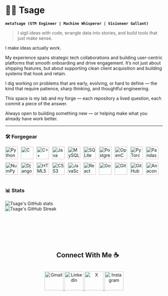 # 🧙‍♂️ Tsage

**`metaTsage (GTM Engineer | Machine Whisperer | Visioneer Gallant)`**

> I sigil ideas with code, wrangle data into stories, and build tools that just make sense.

<!--
I’m a data scientist and machine whisperer who believes in the transformative power of data, drawn to the hidden patterns within chaos.
For me, code isn’t just syntax; it’s spellwork — a way to summon insight, unravel complexity, and conjure clarity from raw information.

Fueled by curiosity and a deep interest in innovation, I traverse machine learning landscapes, computer vision realms, and interface crafting sanctuaries — wielding Python, PyQt5 and Django like ritual tools. Every project I touch aims to alchemize the mundane into the meaningful, the obscure into the obvious — unlocking the full potential of data for impact at scale.

Challenges are not roadblocks but riddles; puzzles that reveal potential. I don’t just write code — I architect clarity, prototype purpose, and engineer intuition.

This space is my lab, my forge, my grimoire — each repository a lived question, each commit a piece of the answer.
-->

I make ideas actually work.

My experience spans strategic tech collaborations and building user-centric platforms that smooth onboarding and drive engagement. It’s not just about shipping features, but about supporting clean client acquisition and building systems that hook and retain.

I dig working on problems that are early, evolving, or hard to define — the kind that require patience, sharp thinking, and thoughtful engineering.

This space is my lab and my forge — each repository a lived question, each commit a piece of the answer.

Always open to building something new — or helping make what you already have work better.

---

### 🛠️ Forgegear

<div style="display: flex; flex-wrap: wrap; gap: 10px; align-items: center;">

<img alt="Python" title="Python" width="40px" src="https://cdn.jsdelivr.net/gh/devicons/devicon/icons/python/python-original.svg"/>
<img alt="C" title="C" width="40px" src="https://cdn.jsdelivr.net/gh/devicons/devicon/icons/c/c-original.svg"/>
<img alt="C++" title="C++" width="40px" src="https://cdn.jsdelivr.net/gh/devicons/devicon/icons/cplusplus/cplusplus-original.svg"/>
<img alt="Java" title="Java" width="40px" src="https://cdn.jsdelivr.net/gh/devicons/devicon/icons/java/java-original.svg"/>

<img alt="MySQL" title="MySQL" width="40px" src="https://cdn.jsdelivr.net/gh/devicons/devicon/icons/mysql/mysql-original.svg"/>
<img alt="SQLite" title="SQLite" width="40px" src="https://cdn.jsdelivr.net/gh/devicons/devicon/icons/sqlite/sqlite-original.svg"/>
<img alt="PostgreSQL" title="PostgreSQL" width="40px" src="https://cdn.jsdelivr.net/gh/devicons/devicon/icons/postgresql/postgresql-original.svg"/>

<img alt="OpenCV" title="OpenCV" width="40px" src="https://cdn.jsdelivr.net/gh/devicons/devicon/icons/opencv/opencv-original.svg"/>
<img alt="PyTorch" title="PyTorch" width="40px" src="https://cdn.jsdelivr.net/gh/devicons/devicon/icons/pytorch/pytorch-original.svg"/>
<img alt="Pandas" title="Pandas" width="40px" src="https://cdn.jsdelivr.net/gh/devicons/devicon/icons/pandas/pandas-original.svg"/>
<img alt="NumPy" title="NumPy" width="40px" src="https://cdn.jsdelivr.net/gh/devicons/devicon/icons/numpy/numpy-original.svg"/>

<img alt="Django" title="Django" width="40px" src="https://cdn.jsdelivr.net/gh/devicons/devicon/icons/django/django-plain.svg"/>
<img alt="HTML5" title="HTML5" width="40px" src="https://cdn.jsdelivr.net/gh/devicons/devicon/icons/html5/html5-original.svg"/>
<img alt="CSS3" title="CSS3" width="40px" src="https://cdn.jsdelivr.net/gh/devicons/devicon/icons/css3/css3-original.svg"/>
<img alt="JavaScript" title="JavaScript" width="40px" src="https://cdn.jsdelivr.net/gh/devicons/devicon/icons/javascript/javascript-original.svg"/>
<img alt="React" title="React" width="40px" src="https://cdn.jsdelivr.net/gh/devicons/devicon/icons/react/react-original.svg"/>
<img alt="Go" title="Go" width="40px" src="https://cdn.jsdelivr.net/gh/devicons/devicon/icons/go/go-original.svg"/>

<img alt="Git" title="Git" width="40px" src="https://cdn.jsdelivr.net/gh/devicons/devicon/icons/git/git-original.svg"/>
<img alt="GitHub" title="GitHub" width="40px" src="https://cdn.jsdelivr.net/gh/devicons/devicon/icons/github/github-original.svg"/>
<img alt="Anaconda" title="Anaconda" width="40px" src="https://cdn.jsdelivr.net/gh/devicons/devicon/icons/anaconda/anaconda-original.svg"/>

</div>




#

### 📊 Stats

![Tsage's GitHub stats](https://github-readme-stats.vercel.app/api?username=subratsahilgupta&show_icons=true&theme=gruvbox&hide_border=false&include_all_commits=true&count_private=true)<br/>
![Tsage's GitHub Streak](https://nirzak-streak-stats.vercel.app/?user=subratsahilgupta&theme=gruvbox&hide_border=false)<br/>


<br />
<br />
<br />
<br />

<!-- Connect With Me Section -->

<div id="user-content-toc">
  <ul align="center">
    <summary><h2 style="display: inline-block">Connect With Me ☕️</h2></summary>
  </ul>
</div>

<!-- Social Media Icons (Large & Centered) -->
<p align="center">
  <a href="mailto:subratsahilgupta@gmail.com">
    <img src="https://img.icons8.com/fluency/96/gmail.png" alt="Gmail" height="60" />
  </a>
  <a href="https://linkedin.com/in/subratsahilgupta" target="_blank">
    <img src="https://img.icons8.com/fluency/96/linkedin.png" alt="LinkedIn" height="60" />
  </a>
  <a href="https://x.com/metaTsage" target="_blank">
    <img src="https://img.icons8.com/fluency/96/twitter.png" alt="X" height="60" />
  </a>
  <a href="https://instagram.com/subratsahilgupta" target="_blank">
    <img src="https://img.icons8.com/fluency/96/instagram-new.png" alt="Instagram" height="60" />
  </a>
</p>

<!-- Visitor Count -->
<!-- <h3 align="center">Visitor count</h3>
<p align="center">
  <img src="https://profile-counter.glitch.me/metaTsage/count.svg" />
</p> -->


